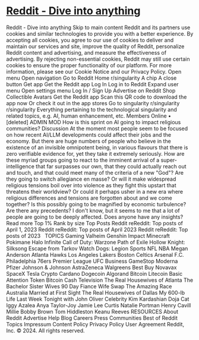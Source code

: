 # [Reddit - Dive into anything](https://www.reddit.com/r/singularity/comments/128hk8z/how_is_this_sprint_on_ai_going_to_impact/)

Reddit - Dive into anything Skip to main content Reddit and its partners use cookies and similar technologies to provide you with a better experience. By accepting all cookies, you agree to our use of cookies to deliver and maintain our services and site, improve the quality of Reddit, personalize Reddit content and advertising, and measure the effectiveness of advertising. By rejecting non-essential cookies, Reddit may still use certain cookies to ensure the proper functionality of our platform. For more information, please see our Cookie Notice and our Privacy Policy. Open menu Open navigation Go to Reddit Home r/singularity A chip A close button Get app Get the Reddit app Log In Log in to Reddit Expand user menu Open settings menu Log In / Sign Up Advertise on Reddit Shop Collectible Avatars Get the Reddit app Scan this QR code to download the app now Or check it out in the app stores Go to singularity r/singularity r/singularity Everything pertaining to the technological singularity and related topics, e.g. AI, human enhancement, etc. Members Online • [deleted] ADMIN MOD How is this sprint on AI going to impact religious communities? Discussion At the moment most people seem to be focused on how recent AI/LLM developments could affect their jobs and the economy. But there are huge numbers of people who believe in the existence of an invisible omnipotent being, in various flavours that there is zero verifiable evidence for, yet they take it extremely seriously. How are these myriad groups going to react to the imminent arrival of a super-intelligence that far surpasses our own, that they could actually reach out and touch, and that could meet many of the criteria of a new "God"? Are they going to switch allegiance en masse? Or will it make widespread religious tensions boil over into violence as they fight this upstart that threatens their worldview? Or could it perhaps usher in a new era where religious differences and tensions are forgotten about and we come together? Is this possibly going to be magnified by economic turbulence? Are there any precedents? I don't know, but it seems to me that a lot of people are going to be deeply affected. Does anyone have any insights? Read more Top 1% Rank by size Top Posts Reddit reReddit: Top posts of April 1, 2023 Reddit reReddit: Top posts of April 2023 Reddit reReddit: Top posts of 2023 &nbsp; TOPICS Gaming Valheim Genshin Impact Minecraft Pokimane Halo Infinite Call of Duty: Warzone Path of Exile Hollow Knight: Silksong Escape from Tarkov Watch Dogs: Legion Sports NFL NBA Megan Anderson Atlanta Hawks Los Angeles Lakers Boston Celtics Arsenal F.C. Philadelphia 76ers Premier League UFC Business GameStop Moderna Pfizer Johnson & Johnson AstraZeneca Walgreens Best Buy Novavax SpaceX Tesla Crypto Cardano Dogecoin Algorand Bitcoin Litecoin Basic Attention Token Bitcoin Cash Television The Real Housewives of Atlanta The Bachelor Sister Wives 90 Day Fiance Wife Swap The Amazing Race Australia Married at First Sight The Real Housewives of Dallas My 600-lb Life Last Week Tonight with John Oliver Celebrity Kim Kardashian Doja Cat Iggy Azalea Anya Taylor-Joy Jamie Lee Curtis Natalie Portman Henry Cavill Millie Bobby Brown Tom Hiddleston Keanu Reeves RESOURCES About Reddit Advertise Help Blog Careers Press Communities Best of Reddit Topics Impressum Content Policy Privacy Policy User Agreement Reddit, Inc. © 2024. All rights reserved.